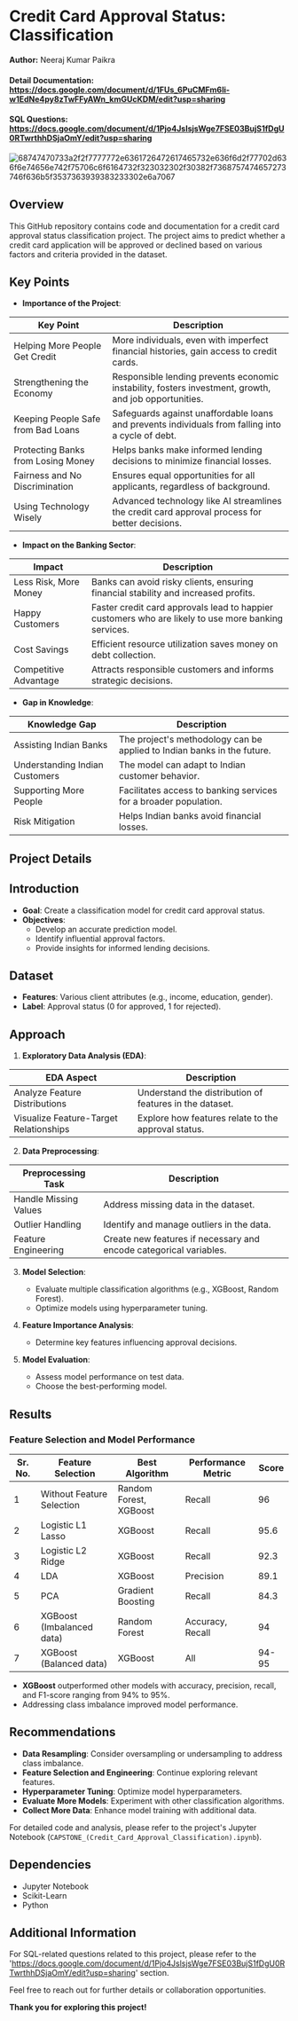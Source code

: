# Credit Card Approval Status: Classification

**Author:** Neeraj Kumar Paikra
#### Detail Documentation: https://docs.google.com/document/d/1FUs_6PuCMFm6Ii-w1EdNe4py8zTwFFyAWn_kmGUcKDM/edit?usp=sharing
#### SQL Questions: https://docs.google.com/document/d/1Pjo4JslsjsWge7FSE03BujS1fDgU0RTwrthhDSjaOmY/edit?usp=sharing

![68747470733a2f2f7777772e6361726472617465732e636f6d2f77702d636f6e74656e742f75706c6f6164732f323032302f30382f7368757474657273746f636b5f3537363939383233302e6a7067](https://github.com/Npps1997/Credit-Card-Approval-Prediction-Classification/assets/96871890/08831849-a3be-433f-8f9f-ef831f55dee6)



## Overview
This GitHub repository contains code and documentation for a credit card approval status classification project. The project aims to predict whether a credit card application will be approved or declined based on various factors and criteria provided in the dataset.

## Key Points
- **Importance of the Project**:

| Key Point                                     | Description                                                                                               |
|-----------------------------------------------|-----------------------------------------------------------------------------------------------------------|
| Helping More People Get Credit                | More individuals, even with imperfect financial histories, gain access to credit cards.                |
| Strengthening the Economy                    | Responsible lending prevents economic instability, fosters investment, growth, and job opportunities.    |
| Keeping People Safe from Bad Loans           | Safeguards against unaffordable loans and prevents individuals from falling into a cycle of debt.        |
| Protecting Banks from Losing Money           | Helps banks make informed lending decisions to minimize financial losses.                                   |
| Fairness and No Discrimination               | Ensures equal opportunities for all applicants, regardless of background.                                  |
| Using Technology Wisely                      | Advanced technology like AI streamlines the credit card approval process for better decisions.           |

- **Impact on the Banking Sector**:

| Impact                                       | Description                                                                                               |
|----------------------------------------------|-----------------------------------------------------------------------------------------------------------|
| Less Risk, More Money                        | Banks can avoid risky clients, ensuring financial stability and increased profits.                       |
| Happy Customers                              | Faster credit card approvals lead to happier customers who are likely to use more banking services.      |
| Cost Savings                                 | Efficient resource utilization saves money on debt collection.                                            |
| Competitive Advantage                        | Attracts responsible customers and informs strategic decisions.                                            |

- **Gap in Knowledge**:

| Knowledge Gap                              | Description                                                                                                |
|--------------------------------------------|------------------------------------------------------------------------------------------------------------|
| Assisting Indian Banks                     | The project's methodology can be applied to Indian banks in the future.                                     |
| Understanding Indian Customers             | The model can adapt to Indian customer behavior.                                                             |
| Supporting More People                     | Facilitates access to banking services for a broader population.                                              |
| Risk Mitigation                            | Helps Indian banks avoid financial losses.                                                                  |

## Project Details

## Introduction
- **Goal**: Create a classification model for credit card approval status.
- **Objectives**:
  - Develop an accurate prediction model.
  - Identify influential approval factors.
  - Provide insights for informed lending decisions.

## Dataset
- **Features**: Various client attributes (e.g., income, education, gender).
- **Label**: Approval status (0 for approved, 1 for rejected).

## Approach
1. **Exploratory Data Analysis (EDA)**:

| EDA Aspect                        | Description                                                                                         |
|-----------------------------------|-----------------------------------------------------------------------------------------------------|
| Analyze Feature Distributions     | Understand the distribution of features in the dataset.                                            |
| Visualize Feature-Target Relationships | Explore how features relate to the approval status.                                              |

2. **Data Preprocessing**:

| Preprocessing Task                | Description                                                                                         |
|-----------------------------------|-----------------------------------------------------------------------------------------------------|
| Handle Missing Values             | Address missing data in the dataset.                                                               |
| Outlier Handling                   | Identify and manage outliers in the data.                                                          |
| Feature Engineering                | Create new features if necessary and encode categorical variables.                                    |

3. **Model Selection**:
   - Evaluate multiple classification algorithms (e.g., XGBoost, Random Forest).
   - Optimize models using hyperparameter tuning.

4. **Feature Importance Analysis**:
   - Determine key features influencing approval decisions.

5. **Model Evaluation**:
   - Assess model performance on test data.
   - Choose the best-performing model.

## Results

### Feature Selection and Model Performance

| Sr. No. | Feature Selection       | Best Algorithm      | Performance Metric | Score   |
|---------|-------------------------|----------------------|--------------------|---------|
| 1       | Without Feature Selection | Random Forest, XGBoost | Recall             | 96      |
| 2       | Logistic L1 Lasso        | XGBoost              | Recall             | 95.6    |
| 3       | Logistic L2 Ridge        | XGBoost              | Recall             | 92.3    |
| 4       | LDA                       | XGBoost              | Precision          | 89.1    |
| 5       | PCA                       | Gradient Boosting    | Recall             | 84.3    |
| 6       | XGBoost (Imbalanced data) | Random Forest        | Accuracy, Recall   | 94      |
| 7       | XGBoost (Balanced data)   | XGBoost              | All                | 94-95   |


- **XGBoost** outperformed other models with accuracy, precision, recall, and F1-score ranging from 94% to 95%.
- Addressing class imbalance improved model performance.

## Recommendations
- **Data Resampling**: Consider oversampling or undersampling to address class imbalance.
- **Feature Selection and Engineering**: Continue exploring relevant features.
- **Hyperparameter Tuning**: Optimize model hyperparameters.
- **Evaluate More Models**: Experiment with other classification algorithms.
- **Collect More Data**: Enhance model training with additional data.

For detailed code and analysis, please refer to the project's Jupyter Notebook (`CAPSTONE_(Credit_Card_Approval_Classification).ipynb`).

## Dependencies
- Jupyter Notebook
- Scikit-Learn
- Python

## Additional Information
For SQL-related questions related to this project, please refer to the 'https://docs.google.com/document/d/1Pjo4JslsjsWge7FSE03BujS1fDgU0RTwrthhDSjaOmY/edit?usp=sharing' section.

Feel free to reach out for further details or collaboration opportunities.

**Thank you for exploring this project!**


